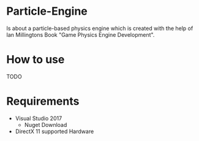 # Particle-Engine
Is about a particle-based physics engine which is created with the help of Ian Millingtons Book "Game Physics Engine Development". 

# How to use
TODO

# Requirements
- Visual Studio 2017
  - Nuget Download
- DirectX 11 supported Hardware
